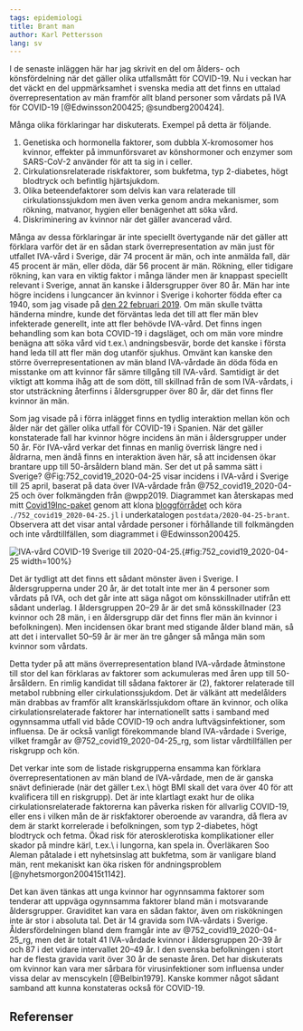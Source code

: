 ```yaml
---
tags: epidemiologi
title: Brant man
author: Karl Pettersson
lang: sv
---
```


I de senaste inläggen här har jag skrivit en del om ålders- och
könsfördelning när det gäller olika utfallsmått för COVID-19.
Nu i veckan har det väckt en del uppmärksamhet i svenska media
att det finns en uttalad överrepresentation av män framför allt
bland personer som vårdats på IVA för COVID-19
[@Edwinsson200425; @sundberg200424].

Många olika förklaringar har diskuterats. Exempel på detta är
följande.

1. Genetiska och hormonella faktorer, som dubbla X-kromosomer hos
kvinnor, effekter på immunförsvaret av könshormoner och enzymer som
SARS-CoV-2 använder för att ta sig in i celler.
2. Cirkulationsrelaterade riskfaktorer, som bukfetma,
typ 2-diabetes, högt blodtryck och befintlig hjärtsjukdom.
3. Olika beteendefaktorer som delvis kan vara relaterade till
cirkulationssjukdom men även verka genom andra mekanismer,
som rökning, matvanor, hygien eller benägenhet att söka vård.
4. Diskriminering av kvinnor när det gäller avancerad vård.

Många av dessa förklaringar är inte speciellt övertygande när det
gäller att förklara varför det är en sådan stark överrepresentation av
män just för utfallet IVA-vård i Sverige, där 74 procent är män, och
inte anmälda fall, där 45 procent är män, eller döda, där 56 procent är
män. Rökning, eller tidigare rökning, kan vara en viktig faktor i
många länder men är knappast speciellt relevant i Sverige, annat än
kanske i åldersgrupper över 80 år. Män har inte högre incidens
i lungcancer än kvinnor  i Sverige i kohorter födda efter ca 1940, som jag
visade på
[den 22 februari 2019](2019-02-22-hopp.html). Om män skulle tvätta händerna
mindre, kunde det förväntas leda det till att fler män blev infekterade
generellt, inte att fler behövde IVA-vård. Det finns ingen behandling
som kan bota COVID-19 i dagsläget, och om män vore mindre benägna
att söka vård vid t.ex.\ andningsbesvär, borde det kanske i första
hand leda till att fler män dog utanför sjukhus. Omvänt kan kanske
den större överrepresentationen av män bland IVA-vårdade än döda
föda en misstanke om att kvinnor får sämre tillgång till IVA-vård.
Samtidigt är det viktigt att komma ihåg att de som dött, till
skillnad från de som IVA-vårdats, i stor utsträckning återfinns
i åldersgrupper över 80 år, där det finns fler kvinnor än män.

Som jag visade på i förra inlägget finns en tydlig interaktion
mellan kön och ålder när det gäller olika utfall för COVID-19 i
Spanien. När det gäller konstaterade fall har kvinnor högre
incidens än män i åldersgrupper under 50 år. För IVA-vård
verkar det finnas en manlig överrisk längre ned i åldrarna,
men ändå finns en interaktion även här, så att incidensen
ökar brantare upp till 50-årsåldern bland män. Ser det ut
på samma sätt i Sverige? @Fig:752_covid19_2020-04-25 visar
incidens i IVA-vård i Sverige till 25 april, baserat på
data över IVA-vårdade från @752_covid19_2020-04-25 och
över folkmängden från @wpp2019. Diagrammet kan återskapas
med mitt [Covid19Inc-paket](https://github.com/klpn/Covid19Inc.jl)
genom att klona [bloggförrådet](https://github.com/klpn/static-dust.git) 
och köra `./752_covid19_2020-04-25.jl` i underkatalogen
`postdata/2020-04-25-brant`. Observera att det visar antal
vårdade personer i förhållande till folkmängden och inte
vårdtillfällen, som diagrammet i @Edwinsson200425.

![IVA-vård COVID-19 Sverige till 2020-04-25.](../images/752_covid19_2020-04-25.svg){#fig:752_covid19_2020-04-25 width=100%}

Det är tydligt att det finns ett sådant mönster även i Sverige. I
åldersgrupperna under 20 år, är det totalt inte mer än 4 personer som
vårdats på IVA, och det går inte att säga något om könsskillnader utifrån
ett sådant underlag. I åldersgruppen 20–29 år är det små
könsskillnader (23 kvinnor och 28 män, i en åldersgrupp där det finns
fler män än kvinnor i befolkningen). Men incidensen ökar brant med
stigande ålder bland män, så att det i intervallet 50–59 år är mer än
tre gånger så många män som kvinnor som vårdats.

Detta tyder på att mäns överrepresentation bland IVA-vårdade
åtminstone till stor del kan förklaras av faktorer som ackumuleras med
åren upp till 50-årsåldern. En rimlig kandidat till sådana faktorer är
(2), faktorer relaterade till metabol rubbning eller
cirkulationssjukdom. Det är välkänt att medelålders män drabbas av
framför allt kranskärlssjukdom oftare än kvinnor, och olika
cirkulationsrelaterade faktorer har internationellt satts i samband
med ogynnsamma utfall vid både COVID-19 och andra luftvägsinfektioner,
som influensa. De är också vanligt förekommande bland IVA-vårdade i
Sverige, vilket framgår av @752_covid19_2020-04-25_rg, som listar
vårdtillfällen per riskgrupp och kön.

Det verkar inte som de listade riskgrupperna ensamma kan förklara
överrepresentationen av män bland de IVA-vårdade, men de är ganska
snävt definierade (när det gäller t.ex.\ högt BMI skall det vara över
40 för att kvalificera till en riskgrupp). Det är inte klartlagt exakt
hur de olika cirkulationsrelaterade faktorerna kan påverka risken för
allvarlig COVID-19, eller ens i vilken mån de är riskfaktorer
oberoende av varandra, då flera av dem är starkt korrelerade i
befolkningen, som typ 2-diabetes, högt blodtryck och fetma. Ökad risk
för aterosklerotiska komplikationer eller skador på mindre kärl,
t.ex.\ i lungorna, kan spela in. Överläkaren Soo Aleman påtalade i ett
nyhetsinslag att bukfetma, som är vanligare bland män, rent mekaniskt
kan öka risken för andningsproblem [@nyhetsmorgon200415t1142].

Det kan även tänkas att unga kvinnor har ogynnsamma faktorer som tenderar
att uppväga ogynnsamma faktorer bland män i motsvarande åldersgrupper.
Graviditet kan vara en sådan faktor, även om riskökningen inte är stor
i absoluta tal. Det är 14 gravida som IVA-vårdats i Sverige.
Åldersfördelningen bland dem framgår inte av @752_covid19_2020-04-25_rg,
men det är totalt 41 IVA-vårdade kvinnor i åldersgruppen 20–39 år
och 87 i det vidare intervallet 20–49 år. I den svenska befolkningen i
stort har de flesta gravida varit över 30 år de senaste åren.
Det har diskuterats om kvinnor kan vara mer sårbara för virusinfektioner
som influensa under vissa delar av menscykeln [@Belbin1979]. Kanske
kommer något sådant samband att kunna konstateras också för COVID-19.

## Referenser
